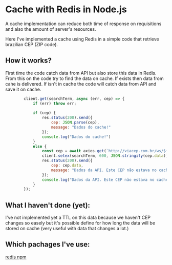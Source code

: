 # Cache with Redis in Node.js 
A cache implementation can reduce both time of response on requisitions and also the amount of server's resources.

Here I've implemented a cache using Redis in a simple code that retrieve brazilian CEP (ZIP code).

## How it works?
First time the code catch data from API but also store this data in Redis. From this on the code try to find the data on cache. If exists then data from cahe is delivered. If isn't in cache the code will catch data from API and save it on cache. 


```javascript
        client.get(searchTerm, async (err, cep) => {
            if (err) throw err;
    
            if (cep) {
                res.status(200).send({
                    cep: JSON.parse(cep),
                    message: "Dados do cache!"
                });
                console.log("Dados do cache!")
            }
            else {
                const cep = await axios.get(`http://viacep.com.br/ws/${searchTerm}/json`);
                client.setex(searchTerm, 600, JSON.stringify(cep.data));
                res.status(200).send({
                    cep: cep.data,
                    message: "Dados da API. Este CEP não estava no cache. Agora estará ;-)"
                });
                console.log("Dados da API. Este CEP não estava no cache. Agora estará ;-)")
            }
        });

```

## What I haven't done (yet):
I've not implemented yet a TTL on this data because we haven't CEP changes so easely but it's possible define for how long the data will be stored on cache (very useful with data that changes a lot.)   

## Which pachages I've use:
[redis npm](https://www.npmjs.com/package/redis)
